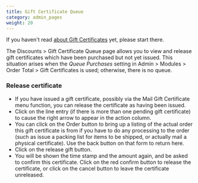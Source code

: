 ```yaml
---
title: Gift Certificate Queue
category: admin_pages
weight: 20
---
```


If you haven't read [about Gift Certificates](/user/order_total/gift_certificates/) yet, please start there. 

The Discounts > Gift Certificate Queue page allows you to view and release gift certificates which have been purchased but not yet issued.  This situation arises when the *Queue Purchases* setting in Admin > Modules > Order Total > Gift Certificates is used; otherwise, there is no queue. 

### Release certificate
- If you have issued a gift certificate, possibly via the Mail Gift Certificate menu function, you can release the certificate as having been issued.
- Click on the line entry (if there is more than one pending gift certificate) to cause the right arrow to appear in the action column.
- You can click on the Order button to bring up a listing of the actual order this gift certificate is from if you have to do any processing to the order (such as issue a packing list for items to be shipped, or actually mail a physical certificate). Use the back button on that form to return here.
- Click on the release gift button.
- You will be shown the time stamp and the amount again, and be asked to confirm this certificate. Click on the red confirm button to release the certificate, or click on the cancel button to leave the certificate unreleased.

